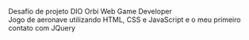 Desafio de projeto DIO Orbi Web Game Developer  
Jogo de aeronave utilizando HTML, CSS e JavaScript e o meu primeiro contato com JQuery
